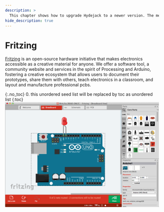 ```yaml
---
description: >
  This chapter shows how to upgrade Hydejack to a newer version. The method depends on how you've installed Hydejack.
hide_description: true
---
```


# Fritzing
[Fritzing](http://fritzing.org/home/) is an open-source hardware initiative that makes electronics accessible as a creative material for anyone. We offer a software tool, a community website and services in the spirit of Processing and Arduino, fostering a creative ecosystem that allows users to document their prototypes, share them with others, teach electronics in a classroom, and layout and manufacture professional pcbs.

{:.no_toc}
0. this unordered seed list will be replaced by toc as unordered list
{:toc}
![Screenshot](/assets/img/docs/fritzing.png)